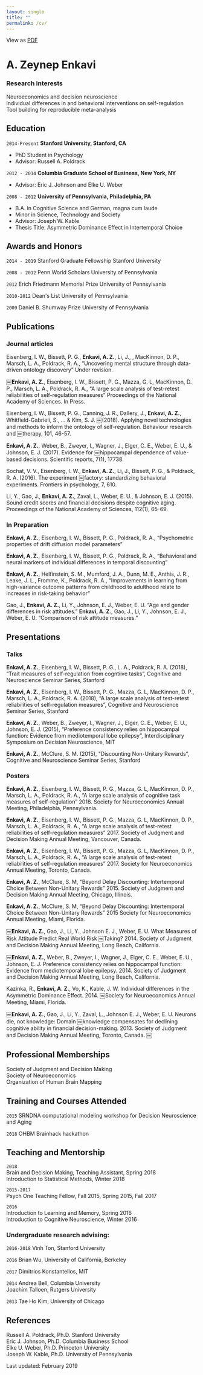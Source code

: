 ```yaml
---
layout: single
title: ""
permalink: /cv/
---
```


View as [PDF](../assets/pdf/AyseZeynepEnkavi_CV_Feb2019.pdf)

# A. Zeynep Enkavi

### Research interests

Neuroeconomics and decision neuroscience  
Individual differences in and behavioral interventions on self-regulation  
Tool building for reproducible meta-analysis  

## Education

`2014-Present`
__Stanford University, Stanford, CA__

- PhD Student in Psychology
- Advisor: Russell A. Poldrack

`2012 - 2014`
__Columbia Graduate School of Business, New York, NY__

- Advisor: Eric J. Johnson and Elke U. Weber

`2008 - 2012`
__University of Pennsylvania, Philadelphia, PA__
- B.A. in Cognitive Science and German, magna cum laude
- Minor in Science, Technology and Society
- Advisor: Joseph W. Kable
- Thesis Title: Asymmetric Dominance Effect in Intertemporal Choice

## Awards and Honors

`2014 - 2019`
Stanford Graduate Fellowship
Stanford University

`2008 - 2012`
Penn World Scholars
University of Pennsylvania

`2012`
Erich Friedmann Memorial Prize
University of Pennsylvania

`2010-2012`
Dean's List
University of Pennsylvania

`2009`
Daniel B. Shumway Prize
University of Pennsylvania

## Publications

### Journal articles

Eisenberg, I. W., Bissett, P. G., **Enkavi, A. Z.**, Li, J., , MacKinnon, D. P., Marsch, L. A., Poldrack, R. A., “Uncovering mental structure through data-driven ontology discovery” Under revision.

￼**Enkavi, A. Z.**, Eisenberg, I. W., Bissett, P. G., Mazza, G. L, MacKinnon, D. P., Marsch, L. A., Poldrack, R. A., “A
large scale analysis of test-retest reliabilities of self-regulation measures” Proceedings of the National Academy of Sciences. In Press.

Eisenberg, I. W., Bissett, P. G., Canning, J. R., Dallery, J., **Enkavi, A. Z.**, Whitfield-Gabrieli, S., ... & Kim, S. J.
￼(2018). Applying novel technologies and methods to inform the ontology of self-regulation. Behaviour research and
￼therapy, 101, 46-57.

**Enkavi, A. Z.**, Weber, B., Zweyer, I., Wagner, J., Elger, C. E., Weber, E. U., & Johnson, E. J. (2017). Evidence for
￼hippocampal dependence of value-based decisions. Scientific reports, 7(1), 17738.

Sochat, V. V., Eisenberg, I. W., **Enkavi, A. Z.**, Li, J., Bissett, P. G., & Poldrack, R. A. (2016). The experiment
￼factory: standardizing behavioral experiments. Frontiers in psychology, 7, 610.

Li, Y., Gao, J., **Enkavi, A. Z.**, Zaval, L., Weber, E. U., & Johnson, E. J. (2015). Sound credit scores and financial decisions despite cognitive aging. Proceedings of the National Academy of Sciences, 112(1), 65-69.  

### In Preparation

**Enkavi, A. Z.**, Eisenberg, I. W., Bissett, P. G., Poldrack, R. A., “Psychometric properties of drift diffusion model
parameters”  

**Enkavi, A. Z.**, Eisenberg, I. W., Bissett, P. G., Poldrack, R. A., “Behavioral and neural markers of individual differences in temporal discounting”  

**Enkavi, A. Z.**, Helfinstein, S. M., Mumford, J. A., Dunn, M. E., Anthis, J. R., Leake, J. L., Fromme, K., Poldrack, R. A., “Improvements in learning from high-variance outcome patterns from childhood to adulthood relate to increases in risk-taking behavior”  

Gao, J., **Enkavi, A. Z.**, Li, Y., Johnson, E. J., Weber, E. U. “Age and gender differences in risk attitudes.” **Enkavi, A. Z.**, Gao, J., Li, Y., Johnson, E. J., Weber, E. U. “Comparison of risk attitude measures.”  

## Presentations

### Talks

**Enkavi, A. Z.**, Eisenberg, I. W., Bissett, P. G., L. A., Poldrack, R. A. (2018), “Trait measures of self-regulation from cogntiive tasks”, Cognitive and Neuroscience Seminar Series, Stanford  

**Enkavi, A. Z.**, Eisenberg, I. W., Bissett, P. G., Mazza, G. L, MacKinnon, D. P., Marsch, L. A., Poldrack, R. A. (2018), “A
large scale analysis of test-retest reliabilities of self-regulation measures”, Cognitive and Neuroscience Seminar Series, Stanford

**Enkavi, A. Z.**, Weber, B., Zweyer, I., Wagner, J., Elger, C. E., Weber, E. U., Johnson, E. J. (2015), “Preference consistency relies on hippocampal function: Evidence from mediotemporal lobe epilepsy”, Interdisciplinary Symposium on Decision Neuroscience, MIT

**Enkavi, A. Z.**, McClure, S. M. (2015), "Discounting Non-Unitary Rewards", Cognitive and Neuroscience Seminar Series, Stanford  

### Posters

**Enkavi, A. Z.**, Eisenberg, I. W., Bissett, P. G., Mazza, G. L, MacKinnon, D. P., Marsch, L. A., Poldrack, R. A., “A large scale analysis of cognitive task measures of self-regulation” 2018. Society for Neuroeconomics Annual Meeting, Philadelphia, Pennsylvania.  

**Enkavi, A. Z.**, Eisenberg, I. W., Bissett, P. G., Mazza, G. L, MacKinnon, D. P., Marsch, L. A., Poldrack, R. A., “A large scale analysis of test-retest reliabilities of self-regulation measures” 2017. Society of Judgment and Decision Making Annual Meeting, Vancouver, Canada.  

**Enkavi, A. Z.**, Eisenberg, I. W., Bissett, P. G., Mazza, G. L, MacKinnon, D. P., Marsch, L. A., Poldrack, R. A., “A large scale analysis of test-retest reliabilities of self-regulation measures” 2017. Society for Neuroeconomics Annual Meeting, Toronto, Canada.  

**Enkavi, A. Z.**, McClure, S. M, “Beyond Delay Discounting: Intertemporal Choice Between Non-Unitary Rewards” 2015. Society of Judgment and Decision Making Annual Meeting, Chicago, Illinois.  

**Enkavi, A. Z.**, McClure, S. M, “Beyond Delay Discounting: Intertemporal Choice Between Non-Unitary Rewards” 2015 Society for Neuroeconomics Annual Meeting, Miami, Florida.  

￼**Enkavi, A. Z.**, Gao, J., Li, Y., Johnson E. J., Weber, E. U. What Measures of Risk Attitude Predict Real World Risk
￼Taking? 2014. Society of Judgment and Decision Making Annual Meeting, Long Beach, California.  

￼**Enkavi, A. Z.**, Weber, B., Zweyer, I., Wagner, J., Elger, C. E., Weber, E. U., Johnson, E. J. Preference consistency relies on hippocampal function: Evidence from mediotemporal lobe epilepsy. 2014. Society of Judgment and Decision Making Annual Meeting, Long Beach, California.  

Kazinka, R., **Enkavi, A. Z.**, Vo, K., Kable, J. W. Individual differences in the Asymmetric Dominance Effect. 2014.
￼Society for Neuroeconomics Annual Meeting, Miami, Florida.  

￼**Enkavi, A. Z.**, Gao, J., Li, Y., Zaval, L., Johnson E. J., Weber, E. U. Neurons die, not knowledge: Domain
￼knowledge compensates for declining cognitive ability in financial decision-making. 2013. Society of Judgment and Decision Making Annual Meeting, Toronto, Canada.
￼
## Professional Memberships

Society of Judgment and Decision Making   
Society of Neuroeconomics  
Organization of Human Brain Mapping

## Training and Courses Attended

`2015`
SRNDNA computational modeling workshop for Decision Neuroscience and Aging   

`2018`
OHBM Brainhack hackathon

## Teaching and Mentorship

`2018`  
Brain and Decision Making, Teaching Assistant, Spring 2018   
Introduction to Statistical Methods, Winter 2018

`2015-2017`  
Psych One Teaching Fellow, Fall 2015, Spring 2015, Fall 2017

`2016`  
Introduction to Learning and Memory, Spring 2016  
Introduction to Cognitive Neuroscience, Winter 2016  

### Undergraduate research advising:

`2016-2018`
Vinh Ton, Stanford University  

`2016`
Brian Wu, University of California, Berkeley

`2017`
Dimitrios Konstantellos, MIT  

`2014`
Andrea Bell, Columbia University   
Joachim Talloen, Rutgers University   

`2013`
Tae Ho Kim, University of Chicago   

## References
Russell A. Poldrack, Ph.D. Stanford University  
Eric J. Johnson, Ph.D. Columbia Business School  
Elke U. Weber, Ph.D. Princeton University  
Joseph W. Kable, Ph.D. University of Pennsylvania  


Last updated: February 2019
